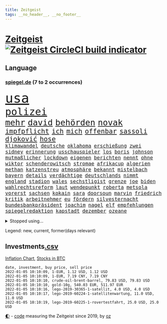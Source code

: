 ```yaml
---
title: Zeitgeist
tags: __no_header__, __no_footer__
---
```


# [Zeitgeist](https://oliz.io/zeitgeist/) [![Zeitgeist CircleCI build indicator](https://circleci.com/gh/ooz/zeitgeist.svg?style=shield)](https://circleci.com/gh/ooz/zeitgeist)

## Language

<h3><a href="https://www.spiegel.de" target="_blank">spiegel.de</a> (7 to 2 occurrences)</h3>
<p style="font-family:monospace">
<span style="font-size:32pt"><a href="news_links.html#usa" class="current">usa</a></span>
<br>
<span style="font-size:24pt"><a href="news_links.html#polizei" class="current">polizei</a></span>
<br>
<span style="font-size:20pt"><a href="news_links.html#mehr" class="current">mehr</a></span>
<span style="font-size:20pt"><a href="news_links.html#david" class="current">david</a></span>
<span style="font-size:20pt"><a href="news_links.html#behörden" class="current">behörden</a></span>
<span style="font-size:20pt"><a href="news_links.html#novak" class="current">novak</a></span>
<br>
<span style="font-size:16pt"><a href="news_links.html#impfpflicht" class="current">impfpflicht</a></span>
<span style="font-size:16pt"><a href="news_links.html#ich" class="current">ich</a></span>
<span style="font-size:16pt"><a href="news_links.html#mich" class="current">mich</a></span>
<span style="font-size:16pt"><a href="news_links.html#offenbar" class="current">offenbar</a></span>
<span style="font-size:16pt"><a href="news_links.html#sassoli" class="new">sassoli</a></span>
<span style="font-size:16pt"><a href="news_links.html#djoković" class="current">djoković</a></span>
<span style="font-size:16pt"><a href="news_links.html#hose" class="current">hose</a></span>
<br>
<span style="font-size:12pt"><a href="news_links.html#klimawandel" class="current">klimawandel</a></span>
<span style="font-size:12pt"><a href="news_links.html#deutsche" class="current">deutsche</a></span>
<span style="font-size:12pt"><a href="news_links.html#oklahoma" class="current">oklahoma</a></span>
<span style="font-size:12pt"><a href="news_links.html#erschießung" class="new">erschießung</a></span>
<span style="font-size:12pt"><a href="news_links.html#zwei" class="current">zwei</a></span>
<span style="font-size:12pt"><a href="news_links.html#sidney" class="new">sidney</a></span>
<span style="font-size:12pt"><a href="news_links.html#erinnerung" class="current">erinnerung</a></span>
<span style="font-size:12pt"><a href="news_links.html#usschauspieler" class="current">usschauspieler</a></span>
<span style="font-size:12pt"><a href="news_links.html#los" class="current">los</a></span>
<span style="font-size:12pt"><a href="news_links.html#boris" class="current">boris</a></span>
<span style="font-size:12pt"><a href="news_links.html#johnson" class="current">johnson</a></span>
<span style="font-size:12pt"><a href="news_links.html#mutmaßlicher" class="current">mutmaßlicher</a></span>
<span style="font-size:12pt"><a href="news_links.html#lockdown" class="current">lockdown</a></span>
<span style="font-size:12pt"><a href="news_links.html#eigenen" class="current">eigenen</a></span>
<span style="font-size:12pt"><a href="news_links.html#berichten" class="current">berichten</a></span>
<span style="font-size:12pt"><a href="news_links.html#nennt" class="current">nennt</a></span>
<span style="font-size:12pt"><a href="news_links.html#ohne" class="current">ohne</a></span>
<span style="font-size:12pt"><a href="news_links.html#wiktor" class="new">wiktor</a></span>
<span style="font-size:12pt"><a href="news_links.html#schenderowitsch" class="new">schenderowitsch</a></span>
<span style="font-size:12pt"><a href="news_links.html#stromae" class="new">stromae</a></span>
<span style="font-size:12pt"><a href="news_links.html#afrikacup" class="current">afrikacup</a></span>
<span style="font-size:12pt"><a href="news_links.html#algerien" class="new">algerien</a></span>
<span style="font-size:12pt"><a href="news_links.html#methan" class="new">methan</a></span>
<span style="font-size:12pt"><a href="news_links.html#katzenstreu" class="new">katzenstreu</a></span>
<span style="font-size:12pt"><a href="news_links.html#atmosphäre" class="current">atmosphäre</a></span>
<span style="font-size:12pt"><a href="news_links.html#bekannt" class="current">bekannt</a></span>
<span style="font-size:12pt"><a href="news_links.html#mistelbach" class="new">mistelbach</a></span>
<span style="font-size:12pt"><a href="news_links.html#bayern" class="current">bayern</a></span>
<span style="font-size:12pt"><a href="news_links.html#details" class="current">details</a></span>
<span style="font-size:12pt"><a href="news_links.html#verdächtige" class="current">verdächtige</a></span>
<span style="font-size:12pt"><a href="news_links.html#deutschlands" class="current">deutschlands</a></span>
<span style="font-size:12pt"><a href="news_links.html#nimmt" class="current">nimmt</a></span>
<span style="font-size:12pt"><a href="news_links.html#england" class="current">england</a></span>
<span style="font-size:12pt"><a href="news_links.html#stadion" class="current">stadion</a></span>
<span style="font-size:12pt"><a href="news_links.html#wales" class="current">wales</a></span>
<span style="font-size:12pt"><a href="news_links.html#sechstligist" class="new">sechstligist</a></span>
<span style="font-size:12pt"><a href="news_links.html#grenze" class="current">grenze</a></span>
<span style="font-size:12pt"><a href="news_links.html#joe" class="current">joe</a></span>
<span style="font-size:12pt"><a href="news_links.html#biden" class="current">biden</a></span>
<span style="font-size:12pt"><a href="news_links.html#wahlrechtsreform" class="new">wahlrechtsreform</a></span>
<span style="font-size:12pt"><a href="news_links.html#laut" class="current">laut</a></span>
<span style="font-size:12pt"><a href="news_links.html#wendepunkt" class="current">wendepunkt</a></span>
<span style="font-size:12pt"><a href="news_links.html#roberta" class="new">roberta</a></span>
<span style="font-size:12pt"><a href="news_links.html#metsola" class="new">metsola</a></span>
<span style="font-size:12pt"><a href="news_links.html#vorerst" class="current">vorerst</a></span>
<span style="font-size:12pt"><a href="news_links.html#sachsen" class="current">sachsen</a></span>
<span style="font-size:12pt"><a href="news_links.html#kokain" class="current">kokain</a></span>
<span style="font-size:12pt"><a href="news_links.html#sara" class="current">sara</a></span>
<span style="font-size:12pt"><a href="news_links.html#doorsoun" class="new">doorsoun</a></span>
<span style="font-size:12pt"><a href="news_links.html#marvin" class="current">marvin</a></span>
<span style="font-size:12pt"><a href="news_links.html#friedrich" class="current">friedrich</a></span>
<span style="font-size:12pt"><a href="news_links.html#kritik" class="current">kritik</a></span>
<span style="font-size:12pt"><a href="news_links.html#arbeitnehmer" class="current">arbeitnehmer</a></span>
<span style="font-size:12pt"><a href="news_links.html#eu" class="current">eu</a></span>
<span style="font-size:12pt"><a href="news_links.html#fördern" class="current">fördern</a></span>
<span style="font-size:12pt"><a href="news_links.html#silvesternacht" class="current">silvesternacht</a></span>
<span style="font-size:12pt"><a href="news_links.html#bundesbankpräsident" class="current">bundesbankpräsident</a></span>
<span style="font-size:12pt"><a href="news_links.html#joachim" class="current">joachim</a></span>
<span style="font-size:12pt"><a href="news_links.html#nagel" class="current">nagel</a></span>
<span style="font-size:12pt"><a href="news_links.html#elf" class="current">elf</a></span>
<span style="font-size:12pt"><a href="news_links.html#empfehlungen" class="current">empfehlungen</a></span>
<span style="font-size:12pt"><a href="news_links.html#spiegelredaktion" class="current">spiegelredaktion</a></span>
<span style="font-size:12pt"><a href="news_links.html#kapstadt" class="current">kapstadt</a></span>
<span style="font-size:12pt"><a href="news_links.html#dezember" class="current">dezember</a></span>
<span style="font-size:12pt"><a href="news_links.html#ozeane" class="new">ozeane</a></span>
</p>
<details>
<summary>Stopped using...</summary>
<p class="former" style="font-size:12pt">
nötig(447) show(447) to(447) worauf(447) exemplare(446) starke(446) beschließt(445) draußen(445) esken(445) parteitag(445) prüfung(445) saskia(445) ungewöhnlich(445) alternativen(444) durchsucht(444) erholung(444) kabinett(444) komplizen(444) maas(444) modernen(444) rivalen(444) schlechten(444) schoss(444) verschaffen(444) abends(443) außenminister(443) flick(443) klingbeil(443) konzernchef(443) lars(443) persönliche(443) scheuer(443) strafmaßnahmen(443) erfahrungen(442) gefeiert(442) gesagt(442) interne(442) kanzlerin(442) muster(442) private(442) schadet(442) subventionen(442) unterschiede(442) warentest(442) wählt(442) anwalt(441) bessere(441) brettspiele(441) egal(441) einführen(441) elfmeter(441) fraktionschef(441) gesamte(441) nannte(441) pole(441) rückschlag(441) schlag(441) stil(441) verkehrsminister(441) verschwunden(441) auslöser(440) dahin(440) euphorie(440) extreme(440) jung(440) mahnt(440) regieren(440) sicherte(440) träumen(440) unentschieden(440) ursula(440) vorliegt(440) zwang(440) begrenzen(439) begründung(439) gewaltige(439) haare(439) ignoriert(439) radsport(439) christopher(438) einzug(438) entschied(438) erneuter(438) gerecht(438) kochinstituts(438) kritische(438) kurve(438) leyen(438) mathias(438) wartet(438) wege(438) berlins(437) beschließen(437) co₂(437) eingebrochen(437) einziehen(437) erinnerungen(437) fahrrad(437) hinterlassen(437) horst(437) jury(437) längere(437) studierenden(437) tödlicher(437) warschau(437) bewerber(436) bundeskanzlerin(436) digitaler(436) gearbeitet(436) gerufen(436) geschickt(436) hammer(436) hansi(436) heimlich(436) norbert(436) nutzte(436) preisen(436) ursachen(436) veranstaltung(436) allianz(435) ankündigung(435) astrazeneca(435) ausgegeben(435) erbe(435) klimaneutral(435) koch(435) nachwuchs(435) schmidt(435) schnelltests(435) still(435) verstärken(435) kulissen(434) lob(434) opfers(434) regionen(434) reißt(434) trennt(434) verlauf(434) 2023(433) anderthalb(433) anruf(433) bestes(433) bewegung(433) gelegenheit(433) nachspiel(433) regiert(433) trauen(433) übernahme(433) beinahe(432) deutet(432) halben(432) normalität(432) schönsten(432) verteilung(432) wahre(432) arbeitslosigkeit(431) institut(431) könig(431) nationale(431) offensive(431) zinsen(431) üben(431) gaben(430) spektakulären(430) eindämmen(429) geklärt(429) irak(429) loswerden(429) schwerem(429) siegte(429) transporter(429) anzeigen(428) aufbruch(428) dar(428) dieselskandal(428) digitalen(428) gekauft(428) kommunistische(428) notruf(428) unten(428) 11(427) fakten(427) kanzleramtschef(427) kostet(427) zigaretten(427) zwischenzeitlich(427) begründet(426) ermittlern(426) kanzlerschaft(426) mama(426) negative(426) status(426) verbände(426) mode(425) roger(425) schottland(425) verzweifelten(425) ecken(424) grünenchef(424) hürde(424) strenge(424) zukünftig(424) attacken(423) begeistert(423) exporte(423) herzen(423) kontrollen(423) spaß(423) verteidigen(423) zeugin(423) abgewiesen(422) haftstrafen(422) auftreten(421) auktion(421) brandstiftung(421) detail(421) genauso(421) option(421) pandemiebekämpfung(421) rückzug(421) drohe(420) marsch(420) mitnehmen(420) provokation(420) schwerverletzte(420) verklagen(420) einheitliche(419) hunger(419) weckt(419) begriff(418) dachten(418) frisch(418) gesichert(418) singapur(417) treiben(417) bundes(416) bundesamts(415) unterschrieben(415) fan(414) laufenden(414) rang(414) verkürzt(414) projekte(413) hausarrest(412) spahns(412) steigern(412) telefonat(412) america(410) kindheit(410) vereidigt(410) coronazeiten(409) ministerien(409) pushbacks(409) aktivist(408) einblick(408) hohem(408) museum(408) benötigte(407) impfkommission(407) schock(407) unterdessen(407) verfolger(407) wendet(407) wiener(407) auseinandersetzung(406) flagge(406) intensivstationen(406) jubeln(406) apples(404) staus(403) diana(402) schaut(402) gewarnt(401) intelligenz(401) intensivstation(401) künstliche(401) suchten(401) bewaffneten(399) festhalten(399) thüringer(398) weitermachen(398) grünenchefin(397) überfall(397) laufbahn(396) prägte(395) gewannen(394) rodrigo(394) startup(394) vertraute(394) wasserstoff(388) indiana(384) offener(383) sammeln(382) hagen(381) schach(380) herzinfarkt(377) beheben(375) bestechung(375) discounter(375) versammelt(373) diess(372) boomt(370) vertrauten(370) unfällen(369) kilo(368) 13jährige(366) flogen(361) herrschaft(361) rüstet(361) heidelberg(358) bauarbeiten(357) irgendwie(348) knappen(346) dosis(344) unterschrift(342) arbeitsgericht(338) infos(336) anna(334) statistischen(334) klettert(330) vereinbarung(324) völkermord(323) estland(310) vormarsch(309) walterborjans(306) wunden(305) medaille(300) carlos(296) längerem(295) indigenen(292) westberlin(287) übung(287) interessante(272) abgestürzt(268) 15jähriger(265) bewirbt(265) nationalelf(262) qualifying(259) zoff(259) enthalten(249) stoltenberg(249) ferdinand(248) illusion(246) vorgesetzten(246) bildtv(242) wütenden(239) wissenschaftliche(236) verstappens(234) motorrad(232) label(226) 2013(224) auszeichnung(224) neudelhi(222) beispiellose(221) zwickau(220) hingelegt(217) absolute(215) fronten(214) nationaltrainer(213) litten(212) johansson(211) strafverfolgung(211) eingeladen(208) mtv(208) gefälscht(207) lehrerverband(206) spiegelreporter(206) mitregieren(205) einsätze(204) verließ(201) ausgezahlt(200) organisierten(199) shell(199) wessen(199) laune(198) stein(195) us(194) bevorzugt(192) notlandung(192) tricks(192) menschenmenge(191) kw(189) hochrechnung(187) kühnert(187) wussten(187) allgegenwärtig(186) aufzunehmen(185) vormittag(185) bauern(183) eingemischt(183) ernstfall(183) fotografen(183) profil(183) vorerkrankungen(183) wahlsieger(183) ausnahme(182) bestseller(182) pendler(182) guido(181) jahrelange(181) machtwechsel(179) ranking(179) astronomen(178) kümmern(178) erbeutet(177) rängen(176) lucas(175) besseres(174) verharmlost(174) absolviert(171) coup(171) zeugnis(171) erpressen(170) instrumente(169) leuchten(169) misshandlung(169) russen(169) aufsichtsratschef(168) günstige(168) rezepte(168) warnungen(168) 1941(167) 72(166) stockt(166) auszeit(164) genauer(164) georgien(164) verliebt(164) visa(164) 1997(163) abgeordneter(163) warteten(163) britney(162) spears(162) anwohnern(160) verteidigungsministeriums(159) zugestimmt(158) zwischendurch(157) gegenwart(156) nächster(156) alqaida(155) tätig(155) umzug(155) abgesehen(154) ausgefallen(154) überfüllt(154) überwältigender(154) abtreibungsgesetz(153) sortiert(153) schadensbegrenzung(151) schrecklich(150) wunderkind(150) kartellbehörde(149) kreativ(149) verkauften(149) alleingang(148) lebten(148) 31jährige(147) beseitigen(147) gesund(147) dankte(146) verdrängt(145) sportlern(144) metall(143) kolumbianische(142) krater(142) rauch(142) weibliche(142) nachtzüge(141) planet(141) stürme(141) topmanager(141) formel1pressestimmen(140) prioritäten(140) begreifen(139) camp(139) amoklauf(138) anstatt(138) dieselfahrzeugen(138) unerbittlich(138) gigantischen(137) norweger(137) 80jähriger(136) bundesbehörde(136) badenbaden(135) drastischer(135) chinesen(134) impfwilligen(134) mobiles(134) get(133) kinderärzte(132) russischem(132) schwarz(132) strafmaß(132) 1976(131) geeignet(131) scherzt(131) aufwand(130) verbinden(130) autokraten(129) niklas(129) domenico(128) drittimpfung(128) aufträge(127) polizeigewahrsam(127) positives(127) 69(126) helene(126) reiten(126) coronaleugnern(125) engsten(125) flüchtlingskrise(125) gewählte(124) verheiratet(124) conte(123) gewagt(123) schwierigste(123) betreffen(122) fatalen(122) geschätzt(122) saisonstart(122) unerwünscht(122) favoritenrolle(121) köpfen(121) aktivieren(120) beute(120) röttgen(120) öffentlicher(120) ten(119) bezug(118) immobilienkonzern(118) 39jähriger(117) gotteslästerung(117) entschädigt(116) hubschrauberabsturz(116) miese(116) nazivergleichen(116) reuter(116) wirtschaftskrise(116) 1961(115) rundfunks(115) düsseldorfer(114) herstellung(114) juristisches(114) konfisziert(114) beate(113) craig(113) machtübernahme(113) kameke(112) logistik(112) losgegangen(112) nadine(112) autokonzerne(111) freundinnen(111) durchgeführt(110) fußballbundes(110) müttern(110) wahlkampfauftakt(110) beeinflusste(109) investiert(109) göringeckardt(108) hauptgrund(108) mesut(108) pastor(108) özil(108) award(107) mordkommission(107) spdgeneralsekretär(107) spielmacher(107) weltberühmte(107) ausharren(106) haushalt(106) heimspiel(106) partien(106) polnischbelarussischen(104) 3g(103) alias(103) friedensnobelpreisträgerin(103) hawaii(103) tanzt(103) verbündeten(103) überraschende(103) limousine(102) regelungen(102) laufzeit(101) entlasten(100) prangert(100) abba(99) anführen(99) auszug(99) koalitionsverhandlungen(99) späte(99) verteidigte(99) voyage(99) royals(98) toxische(98) volkspartei(98) zeitgleich(98) südlichen(97) angeschlossen(96) kinderreportern(96) potenziellen(96) usstadt(96) stach(95) 30jährige(94) dealer(94) katrin(94) protokoll(94) vorteil(94) 06(93) umbruch(93) demokratieaktivisten(92) euaußengrenze(92) geschäftsführerin(92) lahmt(92) newsblog(92) spdvorsitzende(92) staatsanwältin(92) söders(92) unerwünschte(92) infektionsschutzgesetz(91) pflegeheimen(91) statistisch(91) arten(90) exklusiven(90) gesenkt(90) pazifik(90) tumulten(90) usmagazin(90) vertuschung(90) wobei(90) deaktiviert(89) gutgehen(89) kinderinterview(89) media(89) talk(89) 3gregel(88) digitales(88) duos(88) feature(88) industriestaaten(88) nolan(88) angeprangert(87) angeschlagenen(87) elektrizität(87) enkelin(87) frühstück(87) großmutter(87) krankschreibung(87) millionengewinn(87) 19jährigen(86) berichterstatter(86) finanzhilfen(86) geschmolzen(86) schwachstelle(86) chaotischsten(85) gebeutelte(85) performance(85) söldnertruppe(85) züchter(85) bundesligatopspiel(84) durchgefallen(84) eindringlich(84) immobilie(84) umgebracht(84) abhängigkeit(83) besserer(83) lithium(83) versöhnlich(83) vulkaninsel(83) alnusra(82) bildet(82) brüskiert(82) kampfstarker(82) steak(82) blatt(80) coronaphase(80) derby(80) erholte(80) ernsthafte(80) exportiert(80) ortsteil(80) tweets(80) alberto(79) außenamt(79) coronabilanz(79) finanzkrise(79) gabriela(79) parteivize(79) bombenanschlag(78) burundi(78) kaperte(78) erklärungen(77) fehlentscheidung(77) komponierte(77) manipulierten(77) riskieren(77) sonderparteitag(77) zahlungsunfähigkeit(77) anleihe(76) demokratiegipfel(76) goldmedaillengewinnerin(76) ham(76) siebten(76) torlos(76) verschlechtert(76) vulkans(76) zinszahlung(76) luc(75) nachfolgern(75) weiterbildung(75) feierlaune(74) hamm(74) novatek(74) ole(74) rauswurf(74) vorträge(74) zuständigkeit(74) empfindlichen(73) kampfansage(73) rwe(73) siebenmal(73) vogel(73) weiche(73) exekutionen(72) gange(72) handschellen(72) kleineren(72) tierarten(72) verspielen(72) angesprochen(71) hitzewellen(71) jesse(71) ovations(71) partnern(71) standing(71) bewahrte(70) bundestagsfraktion(70) flaschenhalsrezession(70) hast(70) knüpfen(70) tasche(70) wich(70) 78(69) energiekrise(69) exjusochef(69) löschung(69) stade(69) überglücklich(69) 3ddrucker(68) lol(68) meistern(68) nachziehen(68) neuaufstellung(68) äußerten(68) beider(67) bundesverwaltungsgericht(67) europacup(67) parteichefs(67) steckten(67) abstriche(66) carolina(66) haushaltssperre(66) sam(66) staatlich(66) suizid(66) verstand(66) zurückgezogen(66) fdppolitikerin(65) zerknirscht(65) ach(64) anfällig(64) berufsschule(64) biene(64) blätter(64) bundesliganiederlage(64) bundesligist(64) exsprecherin(64) hengst(64) kläger(64) menschheit(64) verkündung(64) visionär(64) wachmann(64) aue(63) erzgebirge(63) expertise(63) gewachsen(63) panama(63) schiene(63) selbsttests(63) strackzimmermann(63) enteignung(62) eupolitiker(62) ig(62) materialknappheit(62) popstars(62) sekte(62) tshirts(62) twitteraccount(62) verdachtsfall(62) gewerbe(61) hassparolen(61) saal(61) single(61) studenten(61) verwerfungen(61) dfbteam(60) fassade(60) feldenkirchen(60) geklaut(60) verteidigungspolitik(60) vorschlagen(60) votiert(60) ampelverhandlungen(59) doppelspitze(59) eingefroren(59) erschlagen(59) gefährt(59) importiert(59) mond(59) sterne(59) baubranche(58) berühmter(58) bewältigte(58) co2preis(58) generäle(58) gesetzen(58) klimafreundlicher(58) menschlichkeit(58) övp(58) bundesebene(57) gerichtsverfahren(57) gezerrt(57) kroatische(57) national(57) privatleben(57) twitterte(57) vereidigung(57) austria(56) drastischeren(56) dschungel(56) geförderte(56) inside(56) korruptionsvorwürfe(56) magie(56) rechtsextrem(56) späteren(56) warnstreiks(56) arsch(55) renaissance(55) schallenberg(55) paketbote(54) repräsentantenhaus(54) volkswagenchef(54) durchgestochen(53) einsturz(53) medienkonzern(53) physikerin(53) priesemann(53) totgeprügelt(53) umsetzung(53) verlobt(53) verunglückte(53) viola(53) zulieferer(53) österreichischer(53) überlastung(53) haftanstalt(52) kühlschrank(52) norderstedt(52) oberst(52) rechtsextremer(52) verirrte(52) 74(51) drogenhandel(51) gasfirmen(51) kardashian(51) kommentiert(51) pelze(51) strommast(51) tickt(51) todesurteile(51) beruft(50) döpfner(50) intensivpatienten(50) jungstar(50) lieferte(50) polnischer(50) samariter(50) stromausfall(50) versorger(50) vorzugehen(50) geworben(49) großbanken(49) kommissionspräsidentin(49) milliardenstrafe(49) objekt(49) straßenbahn(49) finanzspritze(48) korrigieren(48) maskenaffäre(48) nochgesundheitsminister(48) potter(48) staatsspitze(48) vermieden(48) ampelbündnis(47) asylsuchenden(47) baseballschläger(47) christlichen(47) hungersnot(47) nationalgarde(47) pkwmaut(47) härten(46) luitz(46) rechnungshof(46) robuste(46) sonderweg(46) verbundenen(46) verwehrt(46) 59(45) absprachen(45) aufgeteilt(45) faires(45) folgende(45) fraktionsspitze(45) verglichen(45) beschlagnahmte(44) hilfsmittel(44) oberlandesgericht(44) schärferes(44) wikileaksgründers(44) auslieferungen(43) blockabfertigung(43) europarat(43) geheimnisse(43) hinterließ(43) luftwaffe(43) seitenlinie(43) spieltisch(43) amanal(42) gruselig(42) kurz'(42) legendäre(42) petros(42) valencia(42) waffenhandel(42) coronalockdowns(41) erlauben(41) kavala(41) verkehrswende(41) willemsen(41) 14000(40) bruders(40) formulierung(40) tötungsdelikts(40) verlockend(40) ämtern(40) anwenden(39) hochhaus(39) osman(39) photo(39) seibert(39) siena(39) wartezeiten(39) wählte(39) abschiebung(38) hinrichtungen(38) krisenland(38) mehrmals(38) zugute(38) abgreifen(37) ausstoß(37) bosnienherzegowina(37) geflecht(37) perfekt(37) silva(37) zweifache(37) backen(36) ethikrat(36) formuliert(36) gerechtfertigt(36) schreck(36) autokäufer(35) beleuchtung(35) beraubt(35) blauen(35) boykottieren(35) brandenburgischen(35) erhältlich(35) fußballs(35) hager(35) medienrummel(35) musical(35) reißen(35) rücknahme(35) urkunde(35) verkehrssektor(35) vorgesehen(35) dwayne(34) gefährlichste(34) mittelstand(34) schildkröten(34) sexismus(34) betriebsrat(33) christiane(33) geisel(33) kamele(33) ministeramt(33) rückseite(33) safe(33) verwüstungen(33) 175(32) bauunternehmen(32) bemerkenswerten(32) intensiv(32) lifte(32) zahlungsschwierigkeiten(32) zoran(32) zuverlässig(32) üblicherweise(32) korridor(31) lärm(31) people's(31) coronadebatte(30) gefoltert(30) gegenzug(30) herber(30) kleid(30) nicaragua(30) ostafrikanischen(30) sauber(30) superstürmer(30) unterhaltung(30) erklärungsnot(29) hetze(29) house(29) memmingen(29) strompreis(29) wmfinale(29) auffrischungsimpfungen(28) ausschließlich(28) energiequelle(28) euinnenkommissarin(28) jahrescharts(28) kaiserslautern(28) mund(28) notrufe(28) pandemiebeschränkungen(28) regional(28) schieflage(28) sexualisierte(28) unbegründet(28) wirtschaftlich(28) ylva(28) bosnischen(27) coronaboosterimpfung(27) millionenwert(27) naturschutzorganisation(27) vermarktet(27) 113(26) aggressionen(26) coronakrisenstab(26) ehrlich(26) geschmack(26) juwelen(26) parlamentarischen(26) patientinnen(26) stall(26) starkes(26) teslaaktien(26) total(26) unerlaubter(26) jude(25) pufpaff(25) sachverständigenrat(25) wirtschaftsweisen(25) dosbpräsident(24) dream(24) inhaftierter(24) militärchef(24) steuersystem(24) unterschreiben(24) welthit(24) 432(23) alfons(23) geht’s(23) hörmann(23) iraker(23) kommilitonen(23) sportbund(23) amtsinhaber(22) definierte(22) dosb(22) erwachen(22) nachgeschärft(22) perus(22) pickuptrucks(22) resultieren(22) schönheitswettbewerb(22) serena(22) abgenommen(21) archiviert(21) baldkanzler(21) begegnet(21) gedruckt(21) kick(21) michigan(21) pflegeberufe(21) schwersten(21) coronahotspot(20) defactoregierungschefin(20) finanzchef(20) herausforderer(20) ischgl(20) rotgrüngelbe(20) siebter(20) sohnes(20) usrepräsentantenhaus(20) algaddafi(19) alislam(19) bauernverband(19) billig(19) ideologische(19) laschetvertraute(19) machthabers(19) saif(19) wiederzuerkennen(19) atomstrom(18) extremsportler(18) weltpolitik(18) wertvolle(18) 00(17) 43jährige(17) ausschlag(17) geschäftsführende(17) kinderbuch(17) management(17) verimpft(17) wettrennen(17) ethikratmitglied(16) gewaltbereite(16) khashoggi(16) spielzeit(16) ständiger(16) wellenbrecher(16) berechnet(15) einstimmig(15) krisenstab(15) zocken(15) überzeugten(15) bestritten(14) epsteins(14) halbmarathon(14) ligaspiele(14) organisatoren(14) schande(14) trainerdebüt(14) ampelspitzen(13) berufsspezifische(13) beschäftige(13) kronprinz(13) menschlich(13) ministerposten(13) nepomnjaschtschi(13) probezeit(13) schachwm(13) verdopplung(13) verschiedenen(13) wta(13) beliebten(12) hildegard(12) interimscoach(12) neuschnee(12) sank(12) shakespeare(12) streitpunkt(12) texte(12) angekündigte(11) salzburger(11) swift(11) unterzeichnen(11) wtachef(11)
</p>
</details>
<p>Legend: <span class="new">new</span>, <span class="current">current</span>, <span class="former">former(days relevant)</span></p>

## Investments[.csv](investments.csv)

[Inflation Chart](https://inflationchart.com),
[Stocks in BTC](https://stonksinbtc.xyz/)

```
date, investment, buy price, sell price
2022-01-05 10:10:09, 1-EUR, 1.12 USD, 1.12 USD
2022-01-05 10:10:09, 1-EUR, 7.19 CNY, 7.19 CNY
2022-01-05 10:10:10, crude-oil-brent-barrel, 79.83 USD, 79.83 USD
2022-01-05 10:10:10, gold-10g, 540.03 EUR, 511.97 EUR
2022-01-05 10:10:16, lego-2019-30365-1-satellit, 4.0 USD, 4.0 USD
2022-01-05 10:10:17, lego-2019-60224-1-satellitenwartung, 11.0 USD, 11.0 USD
2022-01-05 10:10:19, lego-2019-60225-1-rovertestfahrt, 25.0 USD, 25.0 USD
```

<footer>
<a href="javascript:toggleTheme()" class="nav">🌓</a>
- <a href="https://github.com/ooz/zeitgeist">code</a> measuring the Zeitgeist since 2019, by <a href="https://oliz.io">oz</a>
</footer>
